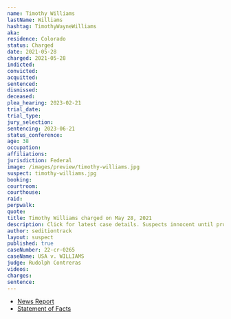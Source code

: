 ```yaml
---
name: Timothy Williams
lastName: Williams
hashtag: TimothyWayneWilliams
aka:
residence: Colorado
status: Charged
date: 2021-05-28
charged: 2021-05-28
indicted:
convicted:
acquitted:
sentenced:
dismissed:
deceased:
plea_hearing: 2023-02-21
trial_date:
trial_type:
jury_selection:
sentencing: 2023-06-21
status_conference:
age: 38
occupation:
affiliations:
jurisdiction: Federal
image: /images/preview/timothy-williams.jpg
suspect: timothy-williams.jpg
booking:
courtroom:
courthouse:
raid:
perpwalk:
quote:
title: Timothy Williams charged on May 28, 2021
description: Click for latest case details. Suspects innocent until proven guilty.
author: seditiontrack
layout: suspect
published: true
caseNumber: 22-cr-0265
caseName: USA v. WILLIAMS
judge: Rudolph Contreras
videos:
charges:
sentence:
---
```

- [News Report](https://www.cpr.org/2021/06/04/man-from-trinidad-allegedly-took-selfie-during-january-6-u-s-capitol-riot/)
- [Statement of Facts](https://www.justice.gov/usao-dc/case-multi-defendant/file/1401816/download)
